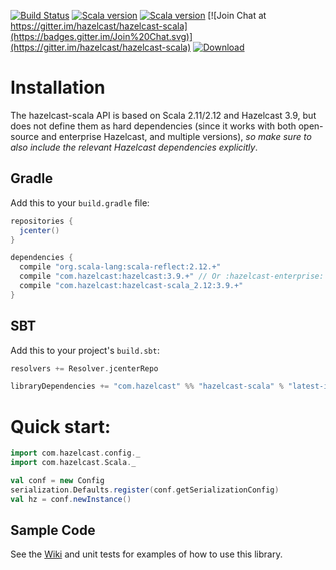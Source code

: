 [![Build Status](https://semaphoreci.com/api/v1/nilskp/hazelcast-scala/branches/master/badge.svg)](https://semaphoreci.com/nilskp/hazelcast-scala)
[![Scala version](https://img.shields.io/badge/scala-2.11-orange.svg)](https://www.scala-lang.org/api/2.11.x/)
[![Scala version](https://img.shields.io/badge/scala-2.12-orange.svg)](https://www.scala-lang.org/api/2.12.x/)
[![Join Chat at https://gitter.im/hazelcast/hazelcast-scala](https://badges.gitter.im/Join%20Chat.svg)](https://gitter.im/hazelcast/hazelcast-scala)
[![Download](https://api.bintray.com/packages/hazelcast/maven/hazelcast-scala/images/download.svg)](https://bintray.com/hazelcast/maven/hazelcast-scala/_latestVersion#files)

# Installation

The hazelcast-scala API is based on Scala 2.11/2.12 and Hazelcast 3.9, but does not define them as hard dependencies (since it works with both open-source and enterprise Hazelcast, and multiple versions), _so make sure to also include the relevant Hazelcast dependencies explicitly_.

## Gradle
Add this to your `build.gradle` file:

```groovy
repositories {
  jcenter()
}

dependencies {
  compile "org.scala-lang:scala-reflect:2.12.+"
  compile "com.hazelcast:hazelcast:3.9.+" // Or :hazelcast-enterprise:
  compile "com.hazelcast:hazelcast-scala_2.12:3.9.+"
}
```

## SBT
Add this to your project's `build.sbt`:

```scala
resolvers += Resolver.jcenterRepo

libraryDependencies += "com.hazelcast" %% "hazelcast-scala" % "latest-integration" withSources()
```

# Quick start:

```scala
import com.hazelcast.config._
import com.hazelcast.Scala._

val conf = new Config
serialization.Defaults.register(conf.getSerializationConfig)
val hz = conf.newInstance()
```

## Sample Code ##
See the [Wiki](../../wiki) and unit tests for examples of how to use this library.
